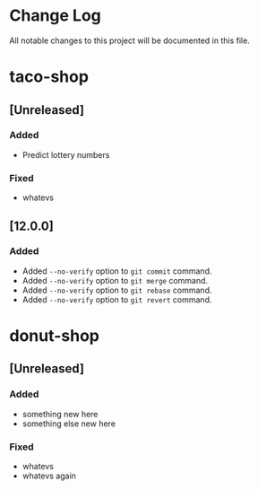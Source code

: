 # Change Log

All notable changes to this project will be documented in this file.

# taco-shop
## [Unreleased] 
### Added
- Predict lottery numbers
### Fixed
- whatevs
  
## [12.0.0]

### Added
- Added `--no-verify` option to `git commit` command.
- Added `--no-verify` option to `git merge` command.
- Added `--no-verify` option to `git rebase` command.
- Added `--no-verify` option to `git revert` command.


# donut-shop
## [Unreleased]
### Added
- something new here
- something else new here

### Fixed
- whatevs
- whatevs again
